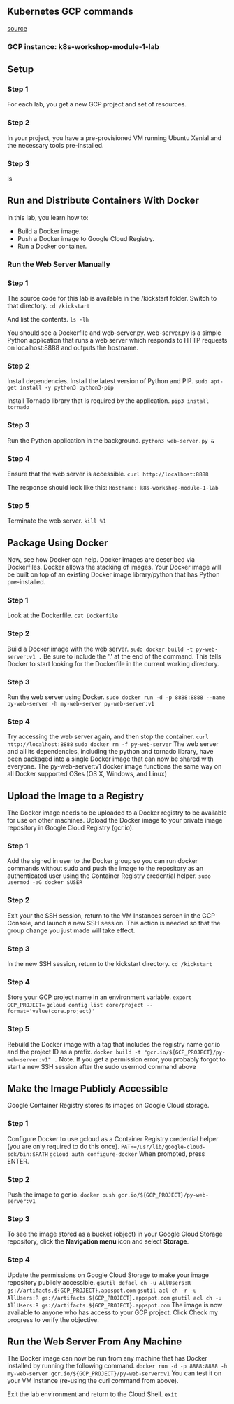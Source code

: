 ## Kubernetes GCP commands
[source](https://googlecoursera.qwiklabs.com/focuses/11592342?parent=lti_session)

### GCP instance: k8s-workshop-module-1-lab


## Setup

### Step 1
For each lab, you get a new GCP project and set of resources.

### Step 2
In your project, you have a pre-provisioned VM running Ubuntu Xenial and the necessary tools pre-installed.

### Step 3
ls


## Run and Distribute Containers With Docker
In this lab, you learn how to:
- Build a Docker image.
- Push a Docker image to Google Cloud Registry.
- Run a Docker container.

### Run the Web Server Manually
### Step 1
The source code for this lab is available in the /kickstart folder. Switch to that directory.
`cd /kickstart`

And list the contents.
`ls -lh`

You should see a Dockerfile and web-server.py. web-server.py is a simple Python application that runs a web server which responds to HTTP requests on localhost:8888 and outputs the hostname.

### Step 2
Install dependencies. Install the latest version of Python and PIP.
`sudo apt-get install -y python3 python3-pip`

Install Tornado library that is required by the application.
`pip3 install tornado`

### Step 3
Run the Python application in the background.
`python3 web-server.py &`

### Step 4
Ensure that the web server is accessible.
`curl http://localhost:8888`

The response should look like this:
`Hostname: k8s-workshop-module-1-lab`

### Step 5
Terminate the web server.
`kill %1`


## Package Using Docker
Now, see how Docker can help. Docker images are described via Dockerfiles. Docker allows the stacking of images. Your Docker image will be built on top of an existing Docker image library/python that has Python pre-installed.

### Step 1
Look at the Dockerfile.
`cat Dockerfile`

### Step 2
Build a Docker image with the web server.
`sudo docker build -t py-web-server:v1 .`
Be sure to include the '.' at the end of the command. This tells Docker to start looking for the Dockerfile in the current working directory.

### Step 3
Run the web server using Docker.
`sudo docker run -d -p 8888:8888 --name py-web-server -h my-web-server py-web-server:v1`

### Step 4
Try accessing the web server again, and then stop the container.
`curl http://localhost:8888`
`sudo docker rm -f py-web-server`
The web server and all its dependencies, including the python and tornado library, have been packaged into a single Docker image that can now be shared with everyone. The py-web-server:v1 docker image functions the same way on all Docker supported OSes (OS X, Windows, and Linux)


## Upload the Image to a Registry
The Docker image needs to be uploaded to a Docker registry to be available for use on other machines. Upload the Docker image to your private image repository in Google Cloud Registry (gcr.io).

### Step 1
Add the signed in user to the Docker group so you can run docker commands without sudo and push the image to the repository as an authenticated user using the Container Registry credential helper.
`sudo usermod -aG docker $USER`

### Step 2
Exit your the SSH session, return to the VM Instances screen in the GCP Console, and launch a new SSH session. This action is needed so that the group change you just made will take effect.

### Step 3
In the new SSH session, return to the kickstart directory.
`cd /kickstart`

### Step 4
Store your GCP project name in an environment variable.
`export GCP_PROJECT=` `gcloud config list core/project --format='value(core.project)'`


### Step 5
Rebuild the Docker image with a tag that includes the registry name gcr.io and the project ID as a prefix.
`docker build -t "gcr.io/${GCP_PROJECT}/py-web-server:v1" .`
Note. If you get a permission error, you probably forgot to start a new SSH session after the sudo usermod command above


## Make the Image Publicly Accessible
Google Container Registry stores its images on Google Cloud storage.

### Step 1
Configure Docker to use gcloud as a Container Registry credential helper (you are only required to do this once).
`PATH=/usr/lib/google-cloud-sdk/bin:$PATH`
`gcloud auth configure-docker`
When prompted, press ENTER.

### Step 2
Push the image to gcr.io.
`docker push gcr.io/${GCP_PROJECT}/py-web-server:v1`

### Step 3
To see the image stored as a bucket (object) in your Google Cloud Storage repository, click the **Navigation menu** icon and select **Storage**.

### Step 4
Update the permissions on Google Cloud Storage to make your image repository publicly accessible.
`gsutil defacl ch -u AllUsers:R gs://artifacts.${GCP_PROJECT}.appspot.com`
`gsutil acl ch -r -u AllUsers:R gs://artifacts.${GCP_PROJECT}.appspot.com`
`gsutil acl ch -u AllUsers:R gs://artifacts.${GCP_PROJECT}.appspot.com`
The image is now available to anyone who has access to your GCP project.
Click Check my progress to verify the objective.


## Run the Web Server From Any Machine
The Docker image can now be run from any machine that has Docker installed by running the following command.
`docker run -d -p 8888:8888 -h my-web-server gcr.io/${GCP_PROJECT}/py-web-server:v1`
You can test it on your VM instance (re-using the curl command from above).<br>

Exit the lab environment and return to the Cloud Shell.
`exit`






